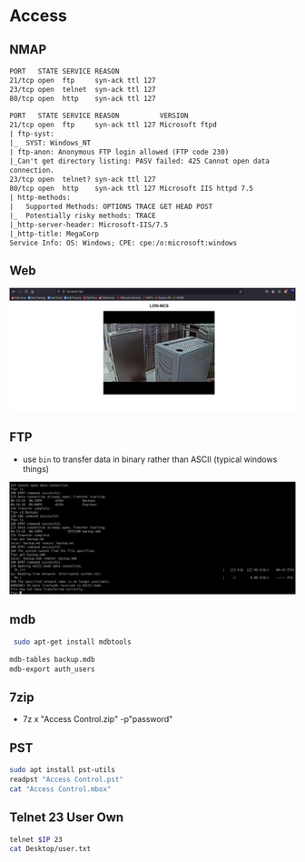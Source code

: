 # Access

## NMAP

```console
PORT   STATE SERVICE REASON
21/tcp open  ftp     syn-ack ttl 127
23/tcp open  telnet  syn-ack ttl 127
80/tcp open  http    syn-ack ttl 127
```

```console
PORT   STATE SERVICE REASON          VERSION
21/tcp open  ftp     syn-ack ttl 127 Microsoft ftpd
| ftp-syst: 
|_  SYST: Windows_NT
| ftp-anon: Anonymous FTP login allowed (FTP code 230)
|_Can't get directory listing: PASV failed: 425 Cannot open data connection.
23/tcp open  telnet? syn-ack ttl 127
80/tcp open  http    syn-ack ttl 127 Microsoft IIS httpd 7.5
| http-methods: 
|   Supported Methods: OPTIONS TRACE GET HEAD POST
|_  Potentially risky methods: TRACE
|_http-server-header: Microsoft-IIS/7.5
|_http-title: MegaCorp
Service Info: OS: Windows; CPE: cpe:/o:microsoft:windows
```

## Web

![Web](./images/Accessed-Web.png)

## FTP

* use ```bin``` to transfer data in binary rather than ASCII (typical windows things)

![Web](./images/Access-ftp.png)

## mdb

```bash
 sudo apt-get install mdbtools   
```

```bash
mdb-tables backup.mdb
mdb-export auth_users
```

## 7zip

* 7z x "Access Control.zip" -p"password"

## PST

```bash
sudo apt install pst-utils
readpst "Access Control.pst"
cat "Access Control.mbox"
```

## Telnet 23 User Own

```bash
telnet $IP 23
cat Desktop/user.txt
```
